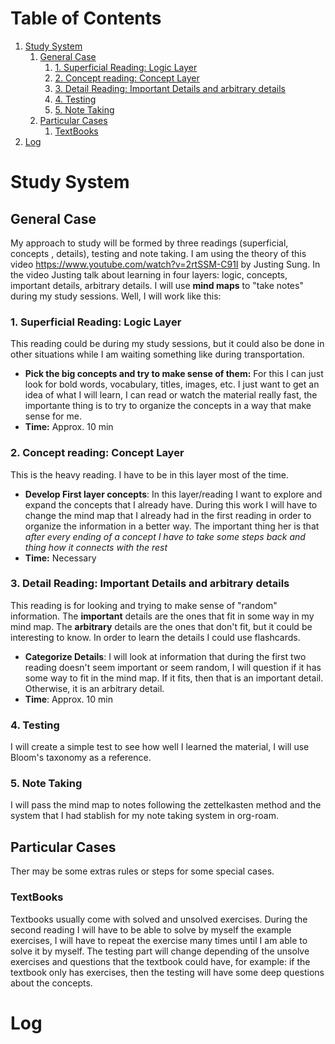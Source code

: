 
# Table of Contents

1.  [Study System](#orgd3f0992)
    1.  [General Case](#orgd2d3a77)
        1.  [1. Superficial Reading: Logic Layer](#org1c48d82)
        2.  [2. Concept reading: Concept Layer](#org12ca2d1)
        3.  [3. Detail Reading: Important Details and arbitrary details](#org1c41ade)
        4.  [4. Testing](#orge1e4124)
        5.  [5. Note Taking](#orgdeb51a5)
    2.  [Particular Cases](#org907a3c8)
        1.  [TextBooks](#org4ffbf38)
2.  [Log](#orga53c022)



<a id="orgd3f0992"></a>

# Study System


<a id="orgd2d3a77"></a>

## General Case

My approach to study will be formed by three readings (superficial, concepts , details), testing and note taking. I am using the theory of this video <https://www.youtube.com/watch?v=2rtSSM-C91I> by Justing Sung. In the video Justing talk about learning in four layers: logic, concepts, important details, arbitrary details.
I will use **mind maps** to "take notes" during my study sessions. Well, I will work like this:


<a id="org1c48d82"></a>

### 1. Superficial Reading: Logic Layer

This reading could be during my study sessions, but it could also be done in other situations while I am waiting something like during transportation.

-   **Pick the big concepts and try to make sense of them:** For this I can just look for bold words, vocabulary, titles, images, etc. I just want to get an idea of what I will learn, I can read or watch the material really fast, the importante thing is to try to organize the concepts in a way that make sense for me.
-   **Time:** Approx. 10 min


<a id="org12ca2d1"></a>

### 2. Concept reading: Concept Layer

This is the heavy reading. I have to be in this layer most of the time.

-   **Develop First layer concepts**: In this layer/reading I want to explore and expand the concepts that I already have. During this work I will have to change the mind map that I already had in the first reading in order to organize the information in a better way. The important thing her is that *after every ending of a concept I have to take some steps back and thing how it connects with the rest*
-   **Time:** Necessary


<a id="org1c41ade"></a>

### 3. Detail Reading: Important Details and arbitrary details

This reading is for looking and trying to make sense of "random" information. The **important** details are the ones that fit in some way in my mind map. The **arbitrary** details are the ones that don't fit, but it could be interesting to know. In order to learn the details I could use flashcards.

-   **Categorize Details**: I will look at information that during the first two reading doesn't seem important or seem random, I will question if it has some way to fit in the mind map. If it fits, then that is an important detail. Otherwise, it is an arbitrary detail.
-   **Time**: Approx. 10 min


<a id="orge1e4124"></a>

### 4. Testing

I will create a simple test to see how well I learned the material, I will use Bloom's taxonomy as a reference.


<a id="orgdeb51a5"></a>

### 5. Note Taking

I will pass the mind map to notes following the zettelkasten method and the system that I had stablish for my note taking system in org-roam.


<a id="org907a3c8"></a>

## Particular Cases

Ther may be some extras rules or steps for some special cases.


<a id="org4ffbf38"></a>

### TextBooks

Textbooks usually come with solved and unsolved exercises. During the second reading I will have to be able to solve by myself the example exercises, I will have to repeat the exercise many times until I am able to solve it by myself.
The testing part will change depending of the unsolve exercises and questions that the textbook could have, for example: if the textbook only has exercises, then the testing will have some deep questions about the concepts. 


<a id="orga53c022"></a>

# Log

